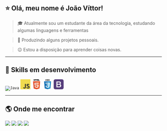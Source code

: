 ## ⭐ Olá, meu nome é <strong>João Víttor!</strong>

> 🎓 Atualmente sou um estudante da área da tecnologia, estudando algumas linguagens e ferramentas

> 💪 Produzindo alguns projetos pessoais.

> 😉 Estou a disposição para aprender coisas novas.

----

## 🚀 Skills em desenvolvimento 

<code><img height="32" src="https://https://raw.githubusercontent.com/github/explore/80688e429a7d4ef2fca1e82350fe8e3517d3494d/topics/java/java.png" alt="Java"/></code>
<code><img height="32" src="https://raw.githubusercontent.com/github/explore/80688e429a7d4ef2fca1e82350fe8e3517d3494d/topics/javascript/javascript.png" alt="Javascript"/></code>
<code><img height="32" src="https://raw.githubusercontent.com/github/explore/80688e429a7d4ef2fca1e82350fe8e3517d3494d/topics/html/html.png" alt="HTML5"/></code>
<code><img height="32" src="https://raw.githubusercontent.com/github/explore/80688e429a7d4ef2fca1e82350fe8e3517d3494d/topics/css/css.png" alt="CSS"/></code>
<code><img height="32" src="https://raw.githubusercontent.com/github/explore/80688e429a7d4ef2fca1e82350fe8e3517d3494d/topics/bootstrap/bootstrap.png" alt="Bootstrap"/></code>

---

## 🌎 Onde me encontrar

<p align="left">
  <a href="https://mail.google.com/mail/u/1/#inbox?compose=GTvVlcRwRrkDpNtfPxSNcBRVhKrqcdzzCPTkxsrrBfVpzTwHLZmdhBgJHHrTwfczcDXsdSjLqhqCS" alt="Gmail">
  <img src="https://img.shields.io/badge/-Gmail-FF0000?style=flat-square&labelColor=FF0000&logo=gmail&logoColor=white&link=LINK-DO-SEU-EMAIL" /></a>

  <a href="https://www.linkedin.com/in/jo%C3%A3o-v%C3%ADttor-oliveira-1081a8268/" alt="Linkedin">
  <img src="https://img.shields.io/badge/-Linkedin-0e76a8?style=flat-square&logo=Linkedin&logoColor=white&link=LINK-DO-SEU-LINKEDIN" /></a>

  <a href="https://api.whatsapp.com/send?phone=5563999686767&text=Oi%20tudo%20bem?%20Cheguei%20pelo%20seu%20perfil%20do%20github!" alt="WhatsApp">
  <img src="https://img.shields.io/badge/-WhatsApp-25d366?style=flat-square&labelColor=25d366&logo=whatsapp&logoColor=white&link=API-DO-SEU-WHATSAPP"/></a>

  <a href="https://www.instagram.com/gigante.jv/" alt="Instagram">
  <img src="https://img.shields.io/badge/-Instagram-DF0174?style=flat-square&labelColor=DF0174&logo=instagram&logoColor=white&link=LINK-DO-SEU-INSTAGRAM"/></a>
</p>